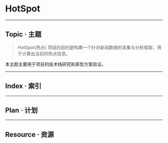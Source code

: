 # HotSpot

-------------------------------------------------------
## Topic · 主题
> HotSpot(热点) 项目的目的是构建一个针对新闻数据的采集与分析框架，用于计算出当前的热点信息。

本主题主要用于项目的技术栈研究和原型方案验证。


-------------------------------------------------------
## Index · 索引


-------------------------------------------------------
## Plan · 计划


-------------------------------------------------------
## Resource · 资源